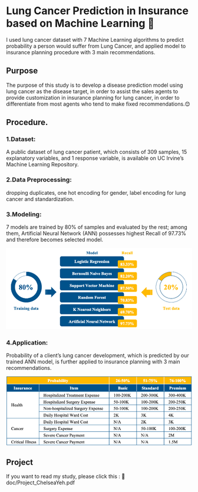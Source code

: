 # Lung Cancer Prediction in Insurance based on Machine Learning 🤖️

I used lung cancer dataset with 7 Machine Learning algorithms to predict probability a person would suffer from Lung Cancer, and applied model to insurance planning procedure with 3 main recommendations. 

## Purpose

The purpose of this study is to develop a disease prediction model using lung cancer as the disease target, in order to assist the sales agents to provide customization in insurance planning for lung cancer, in order to differentiate from most agents who tend to make fixed recommendations.😊 

## Procedure. 

### 1.Dataset:
A public dataset of lung cancer patient, which consists of 309 samples, 15 explanatory variables, and 1 response variable, is available on UC Irvine’s Machine Learning Repository. 

### 2.Data Preprocessing: 
dropping duplicates, one hot encoding for gender, label encoding for lung cancer and standardization.  

### 3.Modeling: 
7 models are trained by 80% of samples and evaluated by the rest; among them, Artificial Neural Network (ANN) possesses highest Recall of 97.73% and therefore becomes selected model.  

![image](model.png)

### 4.Application: 
Probability of a client’s lung cancer development, which is predicted by our trained ANN model, is further applied to insurance planning with 3 main recommendations.  

![image](application.png)

## Project

If you want to read my study, please click this : 🔗 doc/Project_ChelseaYeh.pdf

